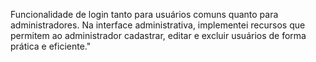 Funcionalidade de login tanto para usuários comuns quanto para administradores. Na interface administrativa, implementei recursos que permitem ao administrador cadastrar, editar e excluir usuários de forma prática e eficiente."
